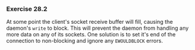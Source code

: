 ### Exercise 28.2

At some point the client's socket receive buffer will fill, causing the daemon's `write` to block. This will prevent the daemon from handling any more data on any of its sockets. One solution is to set it's end of the connection to non-blocking and ignore any `EWOULDBLOCK` errors.
